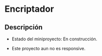 <h1>Encriptador</h1>

<h2>Descripción </h2>

- Estado del miniproyecto: En construcción. 

- Este proyecto aun no es responsive.